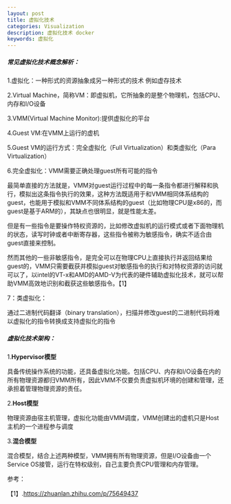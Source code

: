 ```yaml
---
layout: post
title: 虚拟化技术
categories: Visualization
description: 虚拟化技术 docker 
keywords: 虚拟化  
---
```


##### 常见虚拟化技术概念解析：

1.虚拟化：一种形式的资源抽象成另一种形式的技术 例如虚存技术

2.Virtual Machine，简称VM：即虚拟机，它所抽象的是整个物理机，包括CPU、内存和I/O设备

3.VMM(Virtual Machine Monitor):提供虚拟化的平台

4.Guest VM:在VMM上运行的虚机

5.Guest VM的运行方式：完全虚拟化（Full Virtualization）和类虚拟化（Para Virtualization）

6.完全虚拟化：VMM需要正确处理guest所有可能的指令

​	最简单直接的方法就是，VMM对guest运行过程中的每一条指令都进行解释和执行，模拟出这条指令执行的效果，这种方法既适用于和VMM相同体系结构的guest，也能用于模拟和VMM不同体系结构的guest（比如物理CPU是x86的，而guest是基于ARM的），其缺点也很明显，就是性能太差。

​	但是有一些指令是要操作特权资源的，比如修改虚拟机的运行模式或者下面物理机的状态，读写时钟或者中断寄存器，这些指令被称为敏感指令，确实不适合由guest直接来控制。

​	然而其他的一些非敏感指令，是完全可以在物理CPU上直接执行并返回结果给guest的，VMM只需要截获并模拟guest对敏感指令的执行和对特权资源的访问就可以了，以intel的VT-x和AMD的AMD-V为代表的硬件辅助虚拟化技术，就可以帮助VMM高效地识别和截获这些敏感指令。【1】

7：类虚拟化：

通过二进制代码翻译（binary translation），扫描并修改guest的二进制代码将难以虚拟化的指令转换成支持虚拟化的指令

##### 虚拟化技术架构：

1.**Hypervisor模型**

具备传统操作系统的功能，还具备虚拟化功能。包括CPU、内存和I/O设备在内的所有物理资源都归VMM所有，因此VMM不仅要负责虚拟机环境的创建和管理，还承担着管理物理资源的责任。

2.**Host模型**

物理资源由宿主机管理，虚拟化功能由VMM调度，VMM创建出的虚机只是Host主机的一个进程参与调度

3.**混合模型**

混合模型，结合上述两种模型，VMM拥有所有物理资源，但是I/O设备由一个Service OS接管，运行在特权级别，自己主要负责CPU管理和内存管理。

参考：

【1】.https://zhuanlan.zhihu.com/p/75649437

